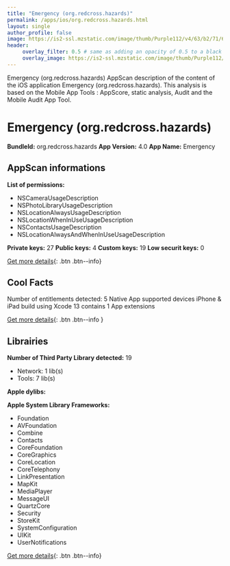 ```yaml
---
title: "Emergency (org.redcross.hazards)"
permalink: /apps/ios/org.redcross.hazards.html
layout: single
author_profile: false
image: https://is2-ssl.mzstatic.com/image/thumb/Purple112/v4/63/b2/71/63b2710d-b374-5473-9e7e-491f1cbfbcfd/AppIcon-1x_U007emarketing-0-7-0-sRGB-85-220.png/512x512bb.jpg
header: 
     overlay_filter: 0.5 # same as adding an opacity of 0.5 to a black background
     overlay_image: https://is2-ssl.mzstatic.com/image/thumb/Purple112/v4/63/b2/71/63b2710d-b374-5473-9e7e-491f1cbfbcfd/AppIcon-1x_U007emarketing-0-7-0-sRGB-85-220.png/512x512bb.jpg
---
```

Emergency (org.redcross.hazards) AppScan description of the content of the iOS application Emergency (org.redcross.hazards). This analysis is based on the Mobile App Tools : AppScore, static analysis, Audit and the Mobile Audit App Tool.

# Emergency (org.redcross.hazards)

**BundleId:** org.redcross.hazards
**App Version:** 4.0
**App Name:** Emergency


## AppScan informations 

**List of permissions:** 
- NSCameraUsageDescription
- NSPhotoLibraryUsageDescription
- NSLocationAlwaysUsageDescription
- NSLocationWhenInUseUsageDescription
- NSContactsUsageDescription
- NSLocationAlwaysAndWhenInUseUsageDescription
  
  
**Private keys:** 27
**Public keys:** 4
**Custom keys:** 19
**Low securit keys:** 0
  
[Get more details](/pricing.html){: .btn .btn--info}

## Cool Facts

Number of entitlements detected: 5
Native App
supported devices iPhone & iPad
build using Xcode 13
contains 1 App extensions
  
[Get more details](/pricing.html){: .btn .btn--info }

## Librairies 
**Number of Third Party Library detected:** 19
- Network: 1 lib(s)
- Tools: 7 lib(s)


**Apple dylibs:**


**Apple System Library Frameworks:**
- Foundation
- AVFoundation
- Combine
- Contacts
- CoreFoundation
- CoreGraphics
- CoreLocation
- CoreTelephony
- LinkPresentation
- MapKit
- MediaPlayer
- MessageUI
- QuartzCore
- Security
- StoreKit
- SystemConfiguration
- UIKit
- UserNotifications


  
[Get more details](/pricing.html){: .btn .btn--info}

